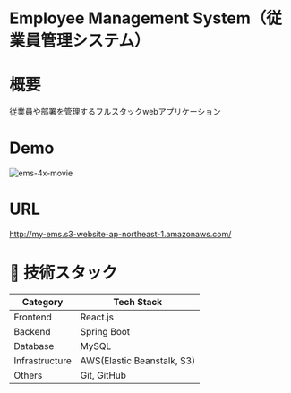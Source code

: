 # Employee Management System（従業員管理システム）
# 概要
従業員や部署を管理するフルスタックwebアプリケーション

# Demo
![ems-4x-movie](https://github.com/zakzackr/employee-management-system/assets/100734822/9c64bbaa-5795-467f-9dc1-044df60ceedf)

# URL
http://my-ems.s3-website-ap-northeast-1.amazonaws.com/

# 💾 技術スタック
| Category | Tech Stack |
| ---- | ---- |
| Frontend | React.js |
| Backend | Spring Boot |
| Database | MySQL |
| Infrastructure | AWS(Elastic Beanstalk, S3) |
| Others | Git, GitHub |

